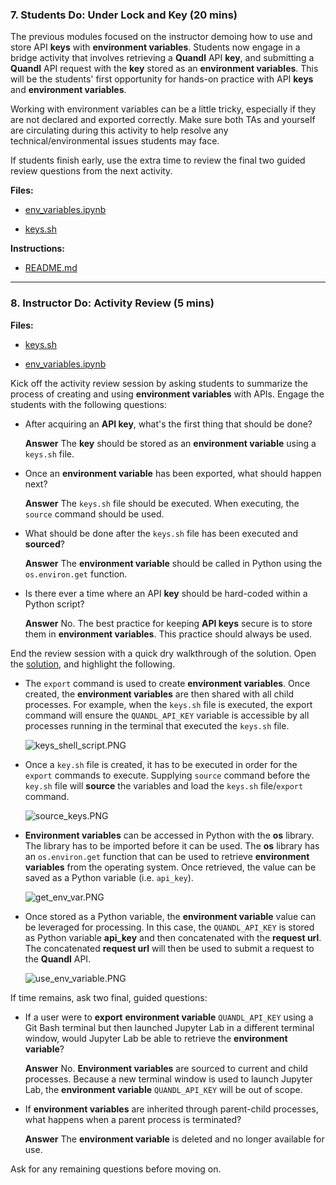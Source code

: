 ### 7. Students Do: Under Lock and Key (20 mins)

The previous modules focused on the instructor demoing how to use and store API **keys** with **environment variables**. Students now engage in a bridge activity that involves retrieving a **Quandl** API **key**, and submitting a **Quandl** API request with the **key** stored as an **environment variables**. This will be the students' first opportunity for hands-on practice with API **keys** and **environment variables**.

Working with environment variables can be a little tricky, especially if they are not declared and exported correctly. Make sure both TAs and yourself are circulating during this activity to help resolve any technical/environmental issues students may face.

If students finish early, use the extra time to review the final two guided review questions from the next activity.

**Files:**

* [env_variables.ipynb](Activities/07-Stu_Env_Variables/Unsolved/env_variables.ipynb)

* [keys.sh](Activities/07-Stu_Env_Variables/Solved/keys.sh)

**Instructions:**

* [README.md](Activities/07-Stu_Env_Variables/README.md)

- - -

### 8. Instructor Do: Activity Review (5 mins)

**Files:**

* [keys.sh](Activities/07-Stu_Env_Variables/Solved/keys.sh)

* [env_variables.ipynb](Activities/07-Stu_Env_Variables/Solved/env_variables.ipynb)

Kick off the activity review session by asking students to summarize the process of creating and using **environment variables** with APIs. Engage the students with the following questions:

* After acquiring an **API key**, what's the first thing that should be done?

  **Answer** The **key** should be stored as an **environment variable** using a `keys.sh` file.

* Once an **environment variable** has been exported, what should happen next?

  **Answer** The `keys.sh` file should be executed. When executing, the `source` command should be used.

* What should be done after the `keys.sh` file has been executed and **sourced**?

  **Answer** The **environment variable** should be called in Python using the `os.environ.get` function.

* Is there ever a time where an API **key** should be hard-coded within a Python script?

  **Answer** No. The best practice for keeping **API keys** secure is to store them in **environment variables**. This practice should always be used.

End the review session with a quick dry walkthrough of the solution. Open the [solution](Activities/07-Stu_Env_Variables/Solved/env_variables.ipynb), and highlight the following.

* The `export` command is used to create **environment variables**. Once created, the **environment variables** are then shared with all child processes. For example, when the `keys.sh` file is executed, the export command will ensure the `QUANDL_API_KEY` variable is accessible by all processes running in the terminal that executed the `keys.sh` file.

  ![keys_shell_script.PNG](Images/keys_shell_script.PNG)

* Once a `key.sh` file is created, it has to be executed in order for the `export` commands to execute. Supplying `source` command before the `key.sh` file will **source** the variables and load the `keys.sh` file/`export` command.

  ![source_keys.PNG](Images/source_keys.PNG)

* **Environment variables** can be accessed in Python with the **os** library. The library has to be imported before it can be used. The **os** library has an `os.environ.get` function that can be used to retrieve **environment variables** from the operating system. Once retrieved, the value can be saved as a Python variable (i.e. `api_key`).

  ![get_env_var.PNG](Images/get_env_var.PNG)

* Once stored as a Python variable, the **environment variable** value can be leveraged for processing. In this case, the `QUANDL_API_KEY` is stored as Python variable **api_key** and then concatenated with the **request url**. The concatenated **request url** will then be used to submit a request to the **Quandl** API.

  ![use_env_variable.PNG](Images/use_env_variable.PNG)

If time remains, ask two final, guided questions:

* If a user were to **export** **environment variable** `QUANDL_API_KEY` using a Git Bash terminal but then launched Jupyter Lab in a different terminal window, would Jupyter Lab be able to retrieve the **environment variable**?

  **Answer** No. **Environment variables** are sourced to current and child processes. Because a new terminal window is used to launch Jupyter Lab, the **environment variable** `QUANDL_API_KEY` will be out of scope.

* If **environment variables** are inherited through parent-child processes, what happens when a parent process is terminated?

  **Answer** The **environment variable** is deleted and no longer available for use.

Ask for any remaining questions before moving on.
